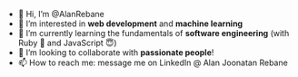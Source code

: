 - 👋 Hi, I’m @AlanRebane
- 👀 I’m interested in **web development** and **machine learning**
- 🌱 I’m currently learning the fundamentals of **software engineering** (with Ruby 💎 and JavaScript 😇)
- 💞️ I’m looking to collaborate with **passionate people**!
- 📫 How to reach me: message me on LinkedIn @ Alan Joonatan Rebane

<!---
AlanRebane/AlanRebane is a ✨ special ✨ repository because its `README.md` (this file) appears on your GitHub profile.
You can click the Preview link to take a look at your changes.
--->
